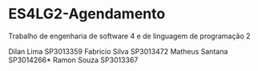 # ES4LG2-Agendamento
Trabalho de engenharia de software 4 e de linguagem de programação 2


Dilan Lima      SP3013359
Fabricio Silva  SP3013472 
Matheus Santana SP3014266*
Ramon Souza     SP3013367
